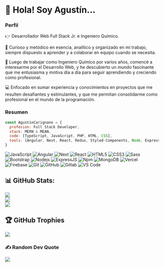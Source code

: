 # 👋 Hola! Soy Agustín...

### Perfil

👉 Desarrollador Web Full Stack Jr. e Ingeniero Químico.

🧠 Curioso y metódico en esencia, analítico y organizado en mi trabajo, siempre dispuesto a aprender y a colaborar en equipo cuando se necesita.

🚀 Luego de trabajar como Ingeniero Químico por varios años, comencé a interesarme por el Desarrollo Web, y he descubierto un mundo fascinante que me entusiasma y motiva día a día para seguir aprendiendo y creciendo como profesional.

💻 Enfocado en sumar experiencia y conocimientos en proyectos que me resulten desafiantes y estimulantes, y que me permitan consolidarme como profesional en el mundo de la programación.

### Resumen

```javascript
const AgustinCarignano = {
  profesion: Full Stack Developer,
  stack: MERN & MEAN,
  code: [TypeScript, JavaScript, PHP, HTML, CSS],
  tools: [Angular, Next, React, Redux, Styled-Components, Node, Express, MongoDB, MySQL, Laravel, Git],
}
```


![JavaScript](https://img.shields.io/badge/-JavaScript-%23F7DF1C?style=flat-square&logo=javascript&logoColor=000000&labelColor=%23F7DF1C&color=%23F7DF1C)
![Angular](https://img.shields.io/badge/-Angular-FFFFFF?style=flat-square&logo=angular&logoColor=ffffff&labelColor=dd1b16&color=dd1b16)
![Next](https://img.shields.io/badge/-Next.js-000?style=flat-square&logo=next.js&logoColor=ffffff&labelColor=000&color=000)
![React](https://img.shields.io/badge/-React-%23282C34?style=flat-square&logo=react)
![HTML5](https://img.shields.io/badge/-HTML5-%23E44D27?style=flat-square&logo=html5&logoColor=ffffff)
![CSS3](https://img.shields.io/badge/-CSS3-%231572B6?style=flat-square&logo=css3)
![Sass](https://img.shields.io/badge/-Sass-%23CC6699?style=flat-square&logo=sass&logoColor=ffffff)
![Bootstrap](https://img.shields.io/badge/-Bootstrap-563D7C?style=flat-square&logo=Bootstrap)
![Nodejs](https://img.shields.io/badge/-Nodejs-339933?style=flat-square&logo=Node.js&logoColor=ffffff)
![ExpressJS](https://img.shields.io/badge/-ExpressJS-000000?style=flat-square&logo=express&logoColor=ffffff)
![Npm](https://img.shields.io/badge/-npm-CB3837?style=flat-square&logo=npm)
![MongoDB](https://img.shields.io/badge/-MongoDB-4ea94b?style=flat-square&logo=mongoDB&logoColor=ffffff)
![Vercel](https://img.shields.io/badge/-Vercel-000?style=flat-square&logo=vercel&logoColor=fff&labelColor=000&color=000)
![Firebase](https://img.shields.io/badge/-Firebase-FFCA28?style=flat-square&logo=firebase&logoColor=ffffff)
![Git](https://img.shields.io/badge/-Git-%23F05032?style=flat-square&logo=git&logoColor=%23ffffff)
![GitHub](https://img.shields.io/badge/-GitHub-181717?style=flat-square&logo=github)
![Gitlab](https://img.shields.io/badge/-Gitlab-000?style=flat-square&logo=gitlab&logoColor=fff&labelColor=e2432a&color=e2432a)
![VS Code](http://img.shields.io/badge/-VS%20Code-007ACC?style=flat-square&logo=visual-studio-code&logoColor=ffffff)


## 📊 GitHub Stats:
![](https://github-readme-stats.vercel.app/api?username=AgustinCarignano&theme=react&hide_border=true&include_all_commits=true&count_private=true)<br/>
![](https://github-readme-streak-stats.herokuapp.com/?user=AgustinCarignano&theme=react&hide_border=true)<br/>
![](https://github-readme-stats.vercel.app/api/top-langs/?username=AgustinCarignano&theme=react&hide_border=true&exclude_repo=mirandaHotel-php-docker,mirandaHotel-php&hide=css,handlebars,blade&count_private=true&layout=compact)

## 🏆 GitHub Trophies
![](https://github-profile-trophy.vercel.app/?username=AgustinCarignano&theme=radical&no-frame=false&no-bg=false&margin-w=4)

### ✍️ Random Dev Quote
![](https://quotes-github-readme.vercel.app/api?type=horizontal&theme=dark)

